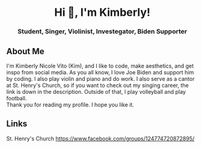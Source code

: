 <h1 align="center">Hi 👋, I'm Kimberly!</h1>
<h3 align="center">Student, Singer, Violinist, Investegator, Biden Supporter</h3>

## About Me
I'm Kimberly Nicole Vito (Kim), and I like to code, make aesthetics, and get inspo from social media. As you all know, I love Joe Biden and support him by coding. I also play violin and piano and do work. I also serve as a cantor at St. Henry's Church, so if you want to check out my singing career, the link is down in the description. Outside of that, I play volleyball and play football.  
Thank you for reading my profile. I hope you like it. 

## Links 
St. Henry's Church
https://www.facebook.com/groups/124774720872895/
